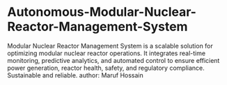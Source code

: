 # Autonomous-Modular-Nuclear-Reactor-Management-System
Modular Nuclear Reactor Management System is a scalable solution for optimizing modular nuclear reactor operations. It integrates real-time monitoring, predictive analytics, and automated control to ensure efficient power generation, reactor health, safety, and regulatory compliance. Sustainable and reliable.
author: Maruf Hossain
